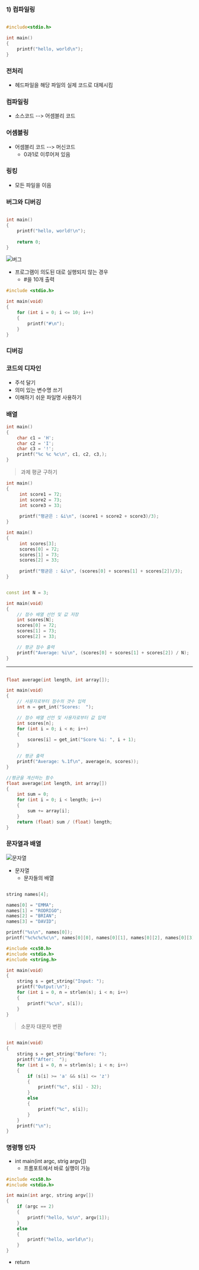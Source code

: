 ### 1) 컴파일링

```cpp

#include<stdio.h>

int main()
{
	printf("hello, world\n");
}
```
 
 ### 전처리
 
 - 헤드파일을 해당 파일의 실제 코드로 대체시킴
 
 ### 컴파일링
 
 - 소스코드 --> 어셈블리 코드
 
 ### 어셈블링
 
 - 어셈블리 코드 --> 머신코드
	- 0과1로 이루어져 있음
	
### 링킹
- 모든 파일을 이음

### 버그와 디버깅
```cpp

int main()
{
	printf("hello, world!\n");
	
	return 0;
}
```

![버그](./img/buggy.png)

- 프로그램이 의도된 대로 실행되지 않는 경우
	- #을 10개 출력
```cpp
#include <stdio.h>

int main(void)
{
    for (int i = 0; i <= 10; i++)
    {
        printf("#\n");
    }
}
```
### 디버깅

### 코드의 디자인
- 주석 달기
- 의미 있는 변수명 쓰기
- 이해하기 쉬운 파일명 사용하기

### 배열

```cpp
int main()
{
	char c1 = 'H';
	char c2 = 'I';
	char c3 = '!';
	printf("%c %c %c\n", c1, c2, c3,); 
}
```

> 과제 평균 구하기

```cpp
int main()
{
	 int score1 = 72;
	 int score2 = 73;
	 int score3 = 33;
	 
	 printf("평균은 : &i\n", (score1 + score2 + score3)/3);
}
```


```cpp
int main()
{
	 int scores[3];
	 scores[0] = 72;
	 scores[1] = 73;
	 scores[2] = 33;
	 
	 printf("평균은 : &i\n", (scores[0] + scores[1] + scores[2])/3);
}
```

```cpp

const int N = 3;

int main(void)
{
    // 점수 배열 선언 및 값 저장
    int scores[N];
    scores[0] = 72;
    scores[1] = 73;
    scores[2] = 33;

    // 평균 점수 출력
    printf("Average: %i\n", (scores[0] + scores[1] + scores[2]) / N);
}
```
----------------------
```cpp

float average(int length, int array[]);

int main(void)
{
    // 사용자로부터 점수의 갯수 입력
    int n = get_int("Scores:  ");

    // 점수 배열 선언 및 사용자로부터 값 입력
    int scores[n];
    for (int i = 0; i < n; i++)
    {
        scores[i] = get_int("Score %i: ", i + 1);
    }

    // 평균 출력
    printf("Average: %.1f\n", average(n, scores));
}

//평균을 계산하는 함수
float average(int length, int array[])
{
    int sum = 0;
    for (int i = 0; i < length; i++)
    {
        sum += array[i];
    }
    return (float) sum / (float) length;
}
```

### 문자열과 배열

![문자열](./img/string.png)

- 문자열
	- 문자들의 배열

```cpp

string names[4];

names[0] = "EMMA";
names[1] = "RODRIGO";
names[2] = "BRIAN";
names[3] = "DAVID";

printf("%s\n", names[0]);
printf("%c%c%c%c\n", names[0][0], names[0][1], names[0][2], names[0][3]);
```
```cpp
#include <cs50.h>
#include <stdio.h>
#include <string.h>

int main(void)
{
    string s = get_string("Input: ");
    printf("Output:\n");
    for (int i = 0, n = strlen(s); i < n; i++)
    {
        printf("%c\n", s[i]);
    }
}
```
> 소문자 대문자 변환
```cpp

int main(void)
{
    string s = get_string("Before: ");
    printf("After:  ");
    for (int i = 0, n = strlen(s); i < n; i++)
    {
        if (s[i] >= 'a' && s[i] <= 'z')
        {
            printf("%c", s[i] - 32);
        }
        else
        {
            printf("%c", s[i]);
        }
    }
    printf("\n");
}
```

### 명령행 인자

- int main(int argc, strig argv[])
	- 프롬포트에서 바로 실행이 가능
	
```cpp
#include <cs50.h>
#include <stdio.h>

int main(int argc, string argv[])
{
    if (argc == 2)
    {
        printf("hello, %s\n", argv[1]);
    }
    else
    {
        printf("hello, world\n");
    }
}
```
- return


